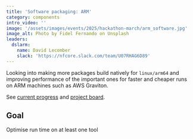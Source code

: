```yaml
---
title: 'Software packaging: ARM'
category: components
intro_video: ''
image: '/assets/images/events/2025/hackathon-march/arm_software.jpg'
image_alt: Photo by Fidel Fernando on Unsplash
leaders:
  dslarm:
    name: David Lecomber
    slack: 'https://nfcore.slack.com/team/U07RHAG6D89'
---
```


Looking into making more packages build natively for `linux/arm64` and improving performance of the important ones for faster and cheaper runs on ARM machines such as AWS Graviton.

See [current progress](https://github.com/ewels/nf-core-arm-discovery)
and [project board](https://github.com/orgs/nf-core/projects/89).

## Goal

Optimise run time on at least one tool
